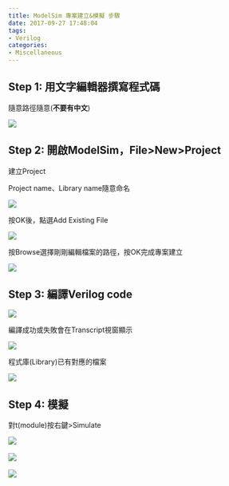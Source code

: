 ```yaml
---
title: ModelSim 專案建立&模擬 步驟
date: 2017-09-27 17:48:04
tags:
- Verilog
categories:
- Miscellaneous
---
```


## Step 1: 用文字編輯器撰寫程式碼

隨意路徑隨意(**不要有中文**)

![](https://i.imgur.com/0QXYbTk.png)
<!-- more -->
## Step 2: 開啟ModelSim，File>New>Project

建立Project

Project name、Library name隨意命名

![](https://i.imgur.com/HROB4C1.png)

按OK後，點選Add Existing File

![](https://i.imgur.com/HNtZ6gX.png/)

按Browse選擇剛剛編輯檔案的路徑，按OK完成專案建立

![](https://i.imgur.com/OSdihUf.png)

## Step 3: 編譯Verilog code

![](https://i.imgur.com/Ur5iJip.png)

編譯成功或失敗會在Transcript視窗顯示

![](https://i.imgur.com/BSduccD.png)


程式庫(Library)已有對應的檔案

![](https://i.imgur.com/kPGUYSW.png)


## Step 4: 模擬

對t(module)按右鍵>Simulate

![](https://i.imgur.com/UqrBmuk.png)
<br> <br>
![](https://i.imgur.com/9ZXWXDl.png)
<br> <br>
![](https://i.imgur.com/xl9VsDI.png)
